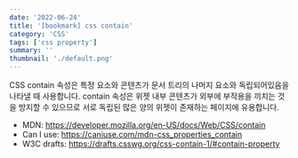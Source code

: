 ```yaml
---
date: '2022-06-24'
title: '[bookmark] css contain'
category: 'CSS'
tags: ['css property']
summary: ''
thumbnail: './default.png'
---
```


CSS contain 속성은 특정 요소와 콘텐츠가 문서 트리의 나머지 요소와 독립되어있음을 나타낼 때 사용합니다. contain 속성은 위젯 내부 콘텐츠가 외부에 부작용을 끼치는 것을 방지할 수 있으므로 서로 독립된 많은 양의 위젯이 존재하는 페이지에 유용합니다.

* MDN: https://developer.mozilla.org/en-US/docs/Web/CSS/contain
* Can I use: https://caniuse.com/mdn-css_properties_contain
* W3C drafts: https://drafts.csswg.org/css-contain-1/#contain-property